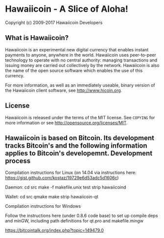 Hawaiicoin - A Slice of Aloha!
================================

Copyright (c) 2009-2017 Hawaiicoin Developers

What is Hawaiicoin?
----------------

Hawaiicoin is an experimental new digital currency that enables instant payments to
anyone, anywhere in the world. Hawaiicoin uses peer-to-peer technology to operate
with no central authority: managing transactions and issuing money are carried
out collectively by the network. Hawaiicoin is also the name of the open source
software which enables the use of this currency.

For more information, as well as an immediately useable, binary version of
the Hawaiicoin client software, see http://www.hicoin.org.

License
-------

Hawaiicoin is released under the terms of the MIT license. See `COPYING` for more
information or see http://opensource.org/licenses/MIT.

Hawaiicoin is based on Bitcoin.
Its development tracks Bitcoin's and the following information applies to Bitcoin's developemnt.
Development process
-------------------

Compilation instructions for Linux (on 14.04 via instructions here: https://gist.github.com/kostaz/19729e6d53adc5d1606c)

Daemon:
cd src
make -f makefile.unix test
strip hawaiicoind

Wallet:
cd src
qmake
make
strip hawaiicoin-qt


Compilation instructions for Windows

Follow the instructions here (under 0.8.6 code base) to set up compile deps and minGW, including path definitions for qt.pro and makefile.mingw

https://bitcointalk.org/index.php?topic=149479.0
